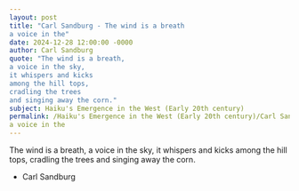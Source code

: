 ```yaml
---
layout: post
title: "Carl Sandburg - The wind is a breath
a voice in the"
date: 2024-12-28 12:00:00 -0000
author: Carl Sandburg
quote: "The wind is a breath,
a voice in the sky,
it whispers and kicks
among the hill tops,
cradling the trees
and singing away the corn."
subject: Haiku's Emergence in the West (Early 20th century)
permalink: /Haiku's Emergence in the West (Early 20th century)/Carl Sandburg/Carl Sandburg - The wind is a breath
a voice in the
---
```


The wind is a breath,
a voice in the sky,
it whispers and kicks
among the hill tops,
cradling the trees
and singing away the corn.

- Carl Sandburg
